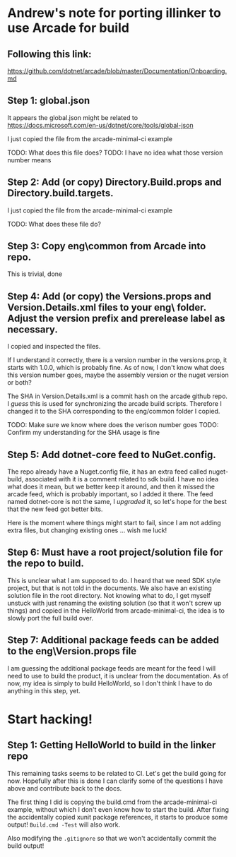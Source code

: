 # Andrew's note for porting illinker to use Arcade for build

## Following this link:
https://github.com/dotnet/arcade/blob/master/Documentation/Onboarding.md

## Step 1: global.json
It appears the global.json might be related to https://docs.microsoft.com/en-us/dotnet/core/tools/global-json

I just copied the file from the arcade-minimal-ci example

TODO: What does this file does?
TODO: I have no idea what those version number means

## Step 2: Add (or copy) Directory.Build.props and Directory.build.targets.

I just copied the file from the arcade-minimal-ci example

TODO: What does these file do?

## Step 3: Copy eng\common from Arcade into repo.

This is trivial, done

## Step 4: Add (or copy) the Versions.props and Version.Details.xml files to your eng\ folder. Adjust the version prefix and prerelease label as necessary.

I copied and inspected the files. 

If I understand it correctly, there is a version number in the versions.prop, it starts with 1.0.0, which is probably fine. As of now, I don't know what does this version number goes, maybe the assembly version or the nuget version or both?

The SHA in Version.Details.xml is a commit hash on the arcade github repo. I *guess* this is used for synchronizing the arcade build scripts. Therefore I changed it to the SHA corresponding to the eng/common folder I copied.

TODO: Make sure we know where does the verison number goes
TODO: Confirm my understanding for the SHA usage is fine

## Step 5: Add dotnet-core feed to NuGet.config.

The repo already have a Nuget.config file, it has an extra feed called nuget-build, associated with it is a comment related to sdk build. I have no idea what does it mean, but we better keep it around, and then it missed the arcade feed, which is probably important, so I added it there. The feed named dotnet-core is not the same, I *upgraded* it, so let's hope for the best that the new feed got better bits.

Here is the moment where things might start to fail, since I am not adding extra files, but changing existing ones ... wish me luck!

## Step 6: Must have a root project/solution file for the repo to build.

This is unclear what I am supposed to do. I heard that we need SDK style project, but that is not told in the documents. We also have an existing solution file in the root directory. Not knowing what to do, I get myself unstuck with just renaming the existing solution (so that it won't screw up things) and copied in the HelloWorld from arcade-minimal-ci, the idea is to slowly port the full build over.

## Step 7: Additional package feeds can be added to the eng\Version.props file

I am guessing the additional package feeds are meant for the feed I will need to use to build the product, it is unclear from the documentation. As of now, my idea is simply to build HelloWorld, so I don't think I have to do anything in this step, yet.

# Start hacking!

## Step 1: Getting HelloWorld to build in the linker repo

This remaining tasks seems to be related to CI. Let's get the build going for now. Hopefully after this is done I can clarify some of the questions I have above and contribute back to the docs.

The first thing I did is copying the build.cmd from the arcade-minimal-ci example, without which I don't even know how to start the build. After fixing the accidentally copied xunit package references, it starts to produce some output! `Build.cmd -Test` will also work.

Also modifying the `.gitignore` so that we won't accidentally commit the build output!